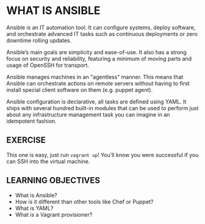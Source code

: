 # WHAT IS ANSIBLE

Ansible is an IT automation tool. It can configure systems, deploy software, and
orchestrate advanced IT tasks such as continuous deployments or zero downtime
rolling updates.

Ansible’s main goals are simplicity and ease-of-use. It also has a strong focus
on security and reliability, featuring a minimum of moving parts and usage of
OpenSSH for transport.

Ansible manages machines in an "agentless" manner. This means that Ansible can
orchestrate actions on remote servers without having to first install special
client software on them (e.g. puppet agent).

Ansible configuration is declarative, all tasks are defined using YAML. It ships
with several hundred built-in modules that can be used to perform just about any
infrastructure management task you can imagine in an idempotent fashion.

## EXERCISE

This one is easy, just run `vagrant up`! You'll know you were successful if you
can SSH into the virtual machine.

## LEARNING OBJECTIVES

- What is Ansible?
- How is it different than other tools like Chef or Puppet?
- What is YAML?
- What is a Vagrant provisioner?
